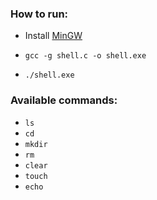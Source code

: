 ### How to run:
  - Install [MinGW](https://sourceforge.net/projects/mingw/)
  
  - ```gcc -g shell.c -o shell.exe```
  
  - ```./shell.exe```


### Available commands:
  - ```ls```
  - ```cd```
  - ```mkdir```
  - ```rm```
  - ```clear```
  - ```touch```
  - ```echo```
